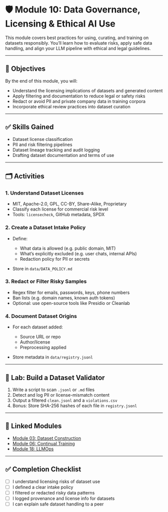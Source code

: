 # 🛡️ Module 10: Data Governance, Licensing & Ethical AI Use

This module covers best practices for using, curating, and training on datasets responsibly. You’ll learn how to evaluate risks, apply safe data handling, and align your LLM pipeline with ethical and legal guidelines.

---

## 🎯 Objectives

By the end of this module, you will:

* Understand the licensing implications of datasets and generated content
* Apply filtering and documentation to reduce legal or safety risks
* Redact or avoid PII and private company data in training corpora
* Incorporate ethical review practices into dataset curation

---

## ✅ Skills Gained

* Dataset license classification
* PII and risk filtering pipelines
* Dataset lineage tracking and audit logging
* Drafting dataset documentation and terms of use

---

## 🗂️ Activities

### 1. Understand Dataset Licenses

* MIT, Apache-2.0, GPL, CC-BY, Share-Alike, Proprietary
* Classify each license for commercial risk level
* Tools: `licensecheck`, GitHub metadata, SPDX

### 2. Create a Dataset Intake Policy

* Define:

  * What data is allowed (e.g. public domain, MIT)
  * What’s explicitly excluded (e.g. user chats, internal APIs)
  * Redaction policy for PII or secrets
* Store in `data/DATA_POLICY.md`

### 3. Redact or Filter Risky Samples

* Regex filter for emails, passwords, keys, phone numbers
* Ban lists (e.g. domain names, known auth tokens)
* Optional: use open-source tools like Presidio or Cleanlab

### 4. Document Dataset Origins

* For each dataset added:

  * Source URL or repo
  * Author/license
  * Preprocessing applied
* Store metadata in `data/registry.jsonl`

---

## 🧪 Lab: Build a Dataset Validator

1. Write a script to scan `.jsonl` or `.md` files
2. Detect and log PII or license-mismatch content
3. Output a filtered `clean.jsonl` and a `violations.csv`
4. Bonus: Store SHA-256 hashes of each file in `registry.jsonl`

---

## 🔗 Linked Modules

* [Module 03: Dataset Construction](../03_datasets/README.md)
* [Module 06: Continual Training](../06_Continual_Training_&_Iterative_Improvement/README.md)
* [Module 18: LLMOps](../18_LLMOps_&_Model_Lifecycle_Management/README.md)

---

## ✅ Completion Checklist

* [ ] I understand licensing risks of dataset use
* [ ] I defined a clear intake policy
* [ ] I filtered or redacted risky data patterns
* [ ] I logged provenance and license info for datasets
* [ ] I can explain safe dataset handling to a peer
